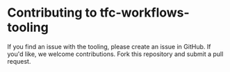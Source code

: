 # Contributing to tfc-workflows-tooling

If you find an issue with the tooling, please create an issue in GitHub. If you'd like, we welcome contributions. Fork this repository and submit a pull request.


